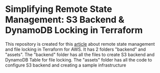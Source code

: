 # Simplifying Remote State Management: S3 Backend & DynamoDB Locking in Terraform
This repository is created for this [article](https://www.linkedin.com/article/edit/7296055671471370240/) about remote state management and file locking in Terraform for AWS. It has 2 folders "backend" and "assets". The "backend" folder has all the files to create S3 backend and DynamoDB Table for file locking. The "assets" folder has all the code to configure S3 backend and creating a sample infrastructure



